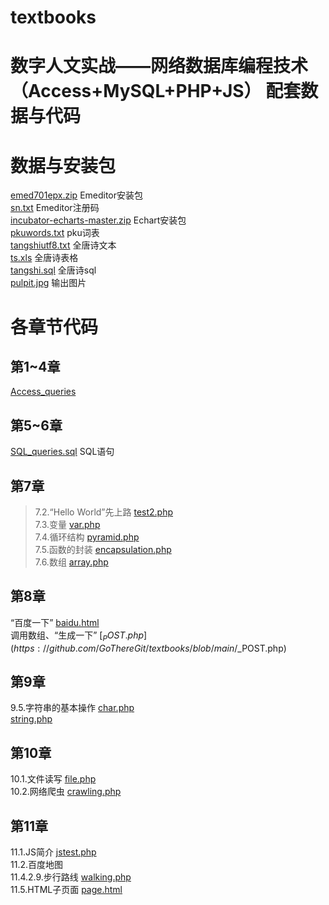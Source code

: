 # textbooks
# 数字人文实战——网络数据库编程技术（Access+MySQL+PHP+JS） 配套数据与代码

# 数据与安装包    

[emed701epx.zip](https://github.com/GoThereGit/textbooks/blob/main/emed701epx.zip)   Emeditor安装包    
[sn.txt](https://github.com/GoThereGit/textbooks/blob/main/)  Emeditor注册码    
[incubator-echarts-master.zip](https://github.com/GoThereGit/textbooks/blob/main/)  Echart安装包      
[pkuwords.txt](https://github.com/GoThereGit/textbooks/blob/main/)  pku词表    
[tangshiutf8.txt](https://github.com/GoThereGit/textbooks/blob/main/)  全唐诗文本     
[ts.xls](https://github.com/GoThereGit/textbooks/blob/main/)  全唐诗表格    
[tangshi.sql](https://github.com/GoThereGit/textbooks/blob/main/)  全唐诗sql    
[pulpit.jpg](https://github.com/GoThereGit/textbooks/blob/main/)  输出图片     


# 各章节代码    

## 第1~4章    
[Access_queries](https://github.com/GoThereGit/textbooks/blob/main/Access_queries)   


## 第5~6章    
[SQL_queries.sql](https://github.com/GoThereGit/textbooks/blob/main/SQL_queries.sql)  SQL语句     


## 第7章    
>7.2.“Hello World”先上路  [test2.php](https://github.com/GoThereGit/textbooks/blob/main/test2.php)     
>7.3.变量  [var.php](https://github.com/GoThereGit/textbooks/blob/main/var.php)     
>7.4.循环结构  [pyramid.php](https://github.com/GoThereGit/textbooks/blob/main/pyramid.php)     
>7.5.函数的封装  [encapsulation.php](https://github.com/GoThereGit/textbooks/blob/main/encapsulation.php)      
>7.6.数组  [array.php](https://github.com/GoThereGit/textbooks/blob/main/array.php)       


## 第8章       
“百度一下”  [baidu.html](https://github.com/GoThereGit/textbooks/blob/main/baidu.html)        
调用数组、“生成一下”   [$_POST.php](https://github.com/GoThereGit/textbooks/blob/main/$_POST.php)       


## 第9章     
9.5.字符串的基本操作  [char.php](https://github.com/GoThereGit/textbooks/blob/main/char.php)      
                     [string.php](https://github.com/GoThereGit/textbooks/blob/main/string.php)    

                
## 第10章      
10.1.文件读写  [file.php](https://github.com/GoThereGit/textbooks/blob/main/file.php)   
10.2.网络爬虫  [crawling.php](https://github.com/GoThereGit/textbooks/blob/main/crawling.php)     


## 第11章  
11.1.JS简介  [jstest.php](https://github.com/GoThereGit/textbooks/blob/main/jstest.php)     
11.2.百度地图         
11.4.2.9.步行路线  [walking.php](https://github.com/GoThereGit/textbooks/blob/main/walking.php)     
11.5.HTML子页面  [page.html](https://github.com/GoThereGit/textbooks/blob/main/page.html)        



